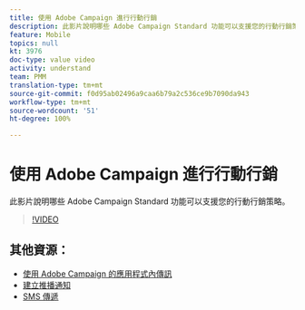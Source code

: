 ```yaml
---
title: 使用 Adobe Campaign 進行行動行銷
description: 此影片說明哪些 Adobe Campaign Standard 功能可以支援您的行動行銷策略。
feature: Mobile
topics: null
kt: 3976
doc-type: value video
activity: understand
team: PMM
translation-type: tm+mt
source-git-commit: f0d95ab02496a9caa6b79a2c536ce9b7090da943
workflow-type: tm+mt
source-wordcount: '51'
ht-degree: 100%

---
```



# 使用 Adobe Campaign 進行行動行銷

此影片說明哪些 Adobe Campaign Standard 功能可以支援您的行動行銷策略。

>[!VIDEO](https://video.tv.adobe.com/v/29468?quality=12)

## 其他資源：

* [使用 Adobe Campaign 的應用程式內傳訊](/help/communication-channels/mobile/in-app/in-app-message-overview.md)
* [建立推播通知](/help/communication-channels/mobile/push-notifications/creating-a-push-notification.md)
* [SMS 傳遞](/help/communication-channels/mobile/sms/sms-delivery.md)
